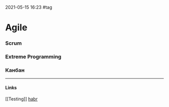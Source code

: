 2021-05-15 16:23
#tag
# Agile
### Scrum
### Extreme Programming
### Канбан
_____________
#### Links
[[Testing]]
[habr](https://habr.com/ru/company/it-guild/blog/341924/)